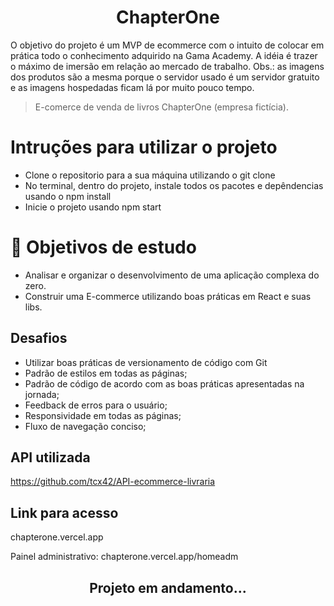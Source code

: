 <h1 align="center"> ChapterOne </h1>

O objetivo do projeto é um MVP de ecommerce com o
intuito de colocar em prática todo o conhecimento
adquirido na Gama Academy. A idéia é
trazer o máximo de imersão em relação ao mercado de
trabalho.
Obs.: as imagens dos produtos são a mesma porque o servidor 
usado é um servidor gratuito e as imagens hospedadas ficam
lá por muito pouco tempo.

> E-comerce de venda de livros ChapterOne (empresa fictícia).

# Intruções para utilizar o projeto
- Clone o repositorio para a sua máquina utilizando o git clone 
- No terminal, dentro do projeto, instale todos os pacotes e depêndencias usando o npm install
- Inicie o projeto usando npm start

# 📁 Objetivos de estudo
- Analisar e organizar o desenvolvimento de uma aplicação complexa do zero.
- Construir uma E-commerce utilizando boas práticas em React e suas libs.

## Desafios
* Utilizar boas práticas de versionamento de código com Git
* Padrão de estilos em todas as páginas;
* Padrão de código de acordo com as boas práticas apresentadas na jornada;
* Feedback de erros para o usuário;
* Responsividade em todas as páginas;
* Fluxo de navegação conciso;

## API utilizada
https://github.com/tcx42/API-ecommerce-livraria

## Link para acesso
chapterone.vercel.app

Painel administrativo:
chapterone.vercel.app/homeadm


<h2 align="center"> Projeto em andamento... </h2>
